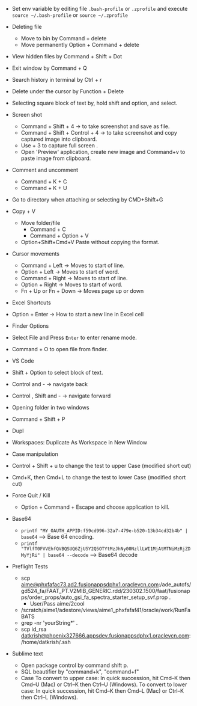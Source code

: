 - Set env variable by editing file `.bash-profile` or `.zprofile` and execute `source ~/.bash-profile` or `source ~/.zprofile`
- Deleting file
  - Move to bin by Command + delete
  - Move permanently Option + Command + delete
- View hidden files by Command + Shift + Dot
- Exit window by Command + Q
- Search history in terminal by Ctrl + r
- Delete under the cursor by Function + Delete
- Selecting square block of text by, hold shift and option, and select.

- Screen shot
  - Command + Shift + 4 → to take screenshot and save as file.
  - Command + Shift + Control + 4 → to take screenshot and copy captured image into clipboard.
  - Use + 3 to capture full screen .
  - Open 'Preview' application, create new image and Command+v to paste image from clipboard.

- Comment and uncomment
  - Command + K + C
  - Command + K + U

- Go to directory when attaching or selecting by CMD+Shift+G

- Copy + V
  - Move folder/file
    - Command + C
    - Command + Option + V
  - Option+Shift+Cmd+V Paste without copying the format.

- Cursor movements
  - Command + Left → Moves to start of line.
  - Option + Left → Moves to start of word.
  - Command + Right → Moves to start of line.
  - Option + Right → Moves to start of word.
  - Fn + Up or Fn + Down → Moves page up or down

- Excel Shortcuts
 - Option + Enter → How to start a new line in Excel cell
- Finder Options
 - Select File and Press `Enter` to enter rename mode.
 - Command + O to open file from finder.

- VS Code
 - Shift + Option to select block of text.
 - Control and - → navigate back
 - Control , Shift and - → navigate forward
 - Opening folder in two windows
  - Command + Shift + P
  - Dupl
  - Workspaces: Duplicate As Workspace in New Window
 - Case manipulation
  - Control + Shift + u to change the test to upper Case  (modified short cut)
  - Cmd+K, then Cmd+L to change the test to lower Case  (modified short cut)


- Force Quit / Kill
  - Option + Command + Escape and choose application to kill.

- Base64
  - `printf "MY_OAUTH_APPID:f59cd996-32a7-479e-b520-13b34cd32b4b" | base64` --> Base 64 encoding.
  -  `printf "TVlfT0FVVEhfQVBQSUQ6ZjU5Y2Q5OTYtMzJhNy00NzllLWI1MjAtMTNiMzRjZDMyYjRi" | base64 --decode` --> Base64 decode

- Preflight Tests
  - scp aime@phxfafac73.ad2.fusionappsdphx1.oraclevcn.com:/ade_autofs/gd524_fa/FAAT_PT.V2MIB_GENERIC.rdd/230302.1500/faat/fusionapps/order_props/auto_gsi_fa_spectra_starter_setup_svf.prop .
    - User/Pass aime/2cool
  - /scratch/aime1/adestore/views/aime1_phxfafaf41/oracle/work/RunFaBATS
  - grep -nr 'yourString*' .
  - scp id_rsa datkrish@phoenix327666.appsdev.fusionappsdphx1.oraclevcn.com:/home/datkrish/.ssh

- Sublime text
  - Open package control by command shift p.
  - SQL beautifier by "command+k", "command+f"
  - Case
    To convert to upper case: In quick succession, hit Cmd–K then Cmd–U (Mac) or Ctrl–K then Ctrl–U (Windows). 
    To convert to lower case: In quick succession, hit Cmd–K then Cmd–L (Mac) or Ctrl–K then Ctrl–L (Windows).


